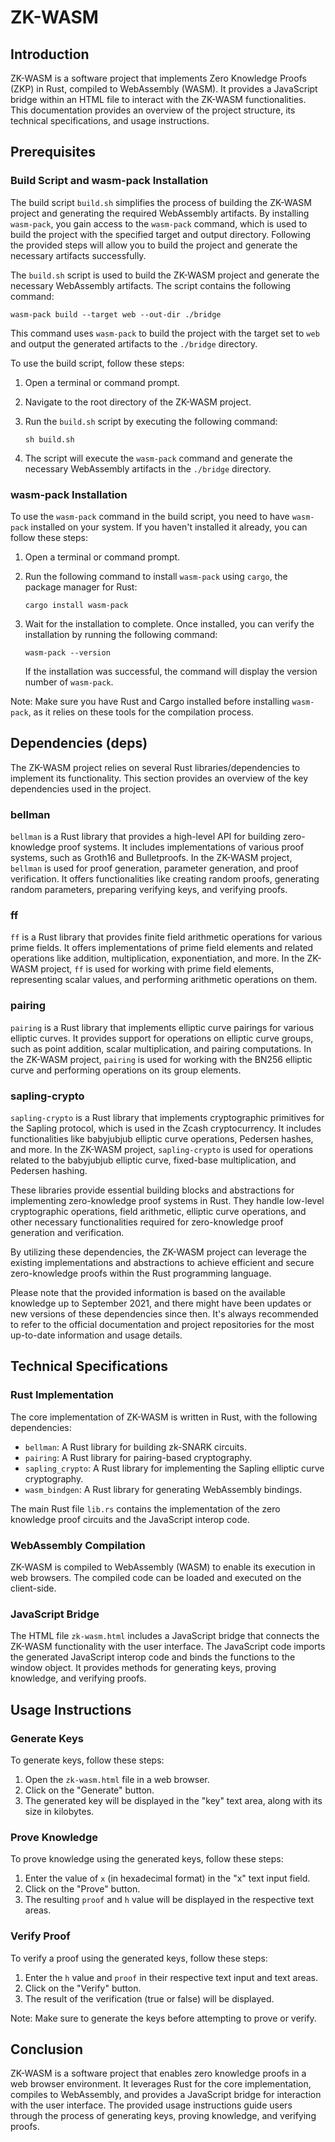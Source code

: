 # ZK-WASM

## Introduction

ZK-WASM is a software project that implements Zero Knowledge Proofs (ZKP) in Rust, compiled to WebAssembly (WASM). It provides a JavaScript bridge within an HTML file to interact with the ZK-WASM functionalities. This documentation provides an overview of the project structure, its technical specifications, and usage instructions.

## Prerequisites

### Build Script and wasm-pack Installation

The build script `build.sh` simplifies the process of building the ZK-WASM project and generating the required WebAssembly artifacts. By installing `wasm-pack`, you gain access to the `wasm-pack` command, which is used to build the project with the specified target and output directory. Following the provided steps will allow you to build the project and generate the necessary artifacts successfully.

The `build.sh` script is used to build the ZK-WASM project and generate the necessary WebAssembly artifacts. The script contains the following command:

```
wasm-pack build --target web --out-dir ./bridge
```

This command uses `wasm-pack` to build the project with the target set to `web` and output the generated artifacts to the `./bridge` directory.

To use the build script, follow these steps:

1. Open a terminal or command prompt.
2. Navigate to the root directory of the ZK-WASM project.
3. Run the `build.sh` script by executing the following command:

   ```
   sh build.sh
   ```

4. The script will execute the `wasm-pack` command and generate the necessary WebAssembly artifacts in the `./bridge` directory.

### wasm-pack Installation

To use the `wasm-pack` command in the build script, you need to have `wasm-pack` installed on your system. If you haven't installed it already, you can follow these steps:

1. Open a terminal or command prompt.
2. Run the following command to install `wasm-pack` using `cargo`, the package manager for Rust:

   ```
   cargo install wasm-pack
   ```

3. Wait for the installation to complete. Once installed, you can verify the installation by running the following command:

   ```
   wasm-pack --version
   ```

   If the installation was successful, the command will display the version number of `wasm-pack`.

Note: Make sure you have Rust and Cargo installed before installing `wasm-pack`, as it relies on these tools for the compilation process.

## Dependencies (deps)

The ZK-WASM project relies on several Rust libraries/dependencies to implement its functionality. This section provides an overview of the key dependencies used in the project.

### bellman

`bellman` is a Rust library that provides a high-level API for building zero-knowledge proof systems. It includes implementations of various proof systems, such as Groth16 and Bulletproofs. In the ZK-WASM project, `bellman` is used for proof generation, parameter generation, and proof verification. It offers functionalities like creating random proofs, generating random parameters, preparing verifying keys, and verifying proofs.

### ff

`ff` is a Rust library that provides finite field arithmetic operations for various prime fields. It offers implementations of prime field elements and related operations like addition, multiplication, exponentiation, and more. In the ZK-WASM project, `ff` is used for working with prime field elements, representing scalar values, and performing arithmetic operations on them.

### pairing

`pairing` is a Rust library that implements elliptic curve pairings for various elliptic curves. It provides support for operations on elliptic curve groups, such as point addition, scalar multiplication, and pairing computations. In the ZK-WASM project, `pairing` is used for working with the BN256 elliptic curve and performing operations on its group elements.

### sapling-crypto

`sapling-crypto` is a Rust library that implements cryptographic primitives for the Sapling protocol, which is used in the Zcash cryptocurrency. It includes functionalities like babyjubjub elliptic curve operations, Pedersen hashes, and more. In the ZK-WASM project, `sapling-crypto` is used for operations related to the babyjubjub elliptic curve, fixed-base multiplication, and Pedersen hashing.

These libraries provide essential building blocks and abstractions for implementing zero-knowledge proof systems in Rust. They handle low-level cryptographic operations, field arithmetic, elliptic curve operations, and other necessary functionalities required for zero-knowledge proof generation and verification.

By utilizing these dependencies, the ZK-WASM project can leverage the existing implementations and abstractions to achieve efficient and secure zero-knowledge proofs within the Rust programming language.

Please note that the provided information is based on the available knowledge up to September 2021, and there might have been updates or new versions of these dependencies since then. It's always recommended to refer to the official documentation and project repositories for the most up-to-date information and usage details.

## Technical Specifications

### Rust Implementation

The core implementation of ZK-WASM is written in Rust, with the following dependencies:

- `bellman`: A Rust library for building zk-SNARK circuits.
- `pairing`: A Rust library for pairing-based cryptography.
- `sapling_crypto`: A Rust library for implementing the Sapling elliptic curve cryptography.
- `wasm_bindgen`: A Rust library for generating WebAssembly bindings.

The main Rust file `lib.rs` contains the implementation of the zero knowledge proof circuits and the JavaScript interop code.

### WebAssembly Compilation

ZK-WASM is compiled to WebAssembly (WASM) to enable its execution in web browsers. The compiled code can be loaded and executed on the client-side.

### JavaScript Bridge

The HTML file `zk-wasm.html` includes a JavaScript bridge that connects the ZK-WASM functionality with the user interface. The JavaScript code imports the generated JavaScript interop code and binds the functions to the window object. It provides methods for generating keys, proving knowledge, and verifying proofs.

## Usage Instructions

### Generate Keys

To generate keys, follow these steps:

1. Open the `zk-wasm.html` file in a web browser.
2. Click on the "Generate" button.
3. The generated key will be displayed in the "key" text area, along with its size in kilobytes.

### Prove Knowledge

To prove knowledge using the generated keys, follow these steps:

1. Enter the value of `x` (in hexadecimal format) in the "x" text input field.
2. Click on the "Prove" button.
3. The resulting `proof` and `h` value will be displayed in the respective text areas.

### Verify Proof

To verify a proof using the generated keys, follow these steps:

1. Enter the `h` value and `proof` in their respective text input and text areas.
2. Click on the "Verify" button.
3. The result of the verification (true or false) will be displayed.

Note: Make sure to generate the keys before attempting to prove or verify.

## Conclusion

ZK-WASM is a software project that enables zero knowledge proofs in a web browser environment. It leverages Rust for the core implementation, compiles to WebAssembly, and provides a JavaScript bridge for interaction with the user interface. The provided usage instructions guide users through the process of generating keys, proving knowledge, and verifying proofs.
